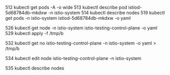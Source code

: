   512  kubectl get pods -A -o wide
  513  kubectl describe pod istiod-5d68784db-mkdxw    -n istio-system
  514  kubectl describe nodes
  519  kubectl get pods -n istio-system  istiod-5d68784db-mkdxw   -o yaml

  526  kubectl get node -n istio-system istio-testing-control-plane -o yaml
  529  kubectl apply -f /tmp/b

  532  kubectl get no istio-testing-control-plane -n istio-system  -o yaml > /tmp/b

  534  kubectl edit node istio-testing-control-plane -n istio-system

  535  kubectl describe nodes

